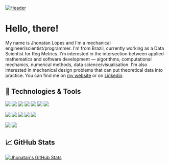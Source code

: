 [![Header](https://github.com/jhonatan-lopes/jhonatan-lopes/blob/10df1633e2b3b82305f4748b35242336f7efd5a7/Assets/Banner.svg "Header")](https://drjplopes.com/)

# Hello, there!

My name is Jhonatan Lopes and I'm a mechanical engineer/scientist/programmer. I'm from Brazil, currently working as a Data Scientist for Reg Metrics. I'm interested in the intersection between applied mathematics and software development — algorithms, computational mechanics, numerical methods, data science/visualisation. I'm also interested in mechanical design problems that can put theoretical data into practice. You can find me on [my website](https://drjplopes.com) or on [Linkedin](https://www.linkedin.com/in/jhonatan-dapontelopes).


## 🔧 Technologies & Tools
![](https://img.shields.io/badge/Code-Python-informational?style=for-the-badge&labelColor=0d0d0d&color=9e8568&logoColor=white)
![](https://img.shields.io/badge/Code-C-informational?style=for-the-badge&labelColor=0d0d0d&color=9e8568&logoColor=white)
![](https://img.shields.io/badge/Code-Matlab-informational?style=for-the-badge&labelColor=0d0d0d&color=9e8568&logoColor=white)
![](https://img.shields.io/badge/Code-LabVIEW-informational?style=for-the-badge&labelColor=0d0d0d&color=9e8568&logoColor=white)
![](https://img.shields.io/badge/Code-JavaScript-informational?style=for-the-badge&labelColor=0d0d0d&color=9e8568&logoColor=white)
![](https://img.shields.io/badge/Code-HTML-informational?style=for-the-badge&labelColor=0d0d0d&color=9e8568&logoColor=white)
![](https://img.shields.io/badge/Code-CSS-informational?style=for-the-badge&labelColor=0d0d0d&color=9e8568&logoColor=white)

![](https://img.shields.io/badge/Tools-FEA-informational?style=for-the-badge&labelColor=0d0d0d&color=9e8568&logoColor=white)
![](https://img.shields.io/badge/Tools-CFD-informational?style=for-the-badge&labelColor=0d0d0d&color=9e8568&logoColor=white)
![](https://img.shields.io/badge/Tools-ABAQUS-informational?style=for-the-badge&labelColor=0d0d0d&color=9e8568&logoColor=white)
![](https://img.shields.io/badge/Tools-ANSYS-informational?style=for-the-badge&labelColor=0d0d0d&color=9e8568&logoColor=white)
![](https://img.shields.io/badge/Tools-SolidWorks-informational?style=for-the-badge&labelColor=0d0d0d&color=9e8568&logoColor=white)

![](https://img.shields.io/badge/OS-Linux-informational?style=for-the-badge&labelColor=0d0d0d&color=9e8568&logoColor=white)
![](https://img.shields.io/badge/OS-Windows-informational?style=for-the-badge&labelColor=0d0d0d&color=9e8568&logoColor=white)



## &#x1f4c8; GitHub Stats

<a href="https://github.com/jhonatan-lopes/jhonatan-lopes">
  <img align="center" src="https://github-readme-stats.vercel.app/api?username=jhonatan-lopes&show_icons=true&line_height=27&count_private=true&title_color=ffffff&text_color=ffffff&icon_color=9e8568&bg_color=000000&hide_border=true" alt="Jhonatan's GitHub Stats" />
</a>

